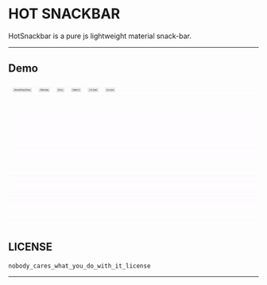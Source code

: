 HOT SNACKBAR
=====================


HotSnackbar is a pure js lightweight material snack-bar.

----------
Demo
-------------
![hotsnackbar gif demo](demo.gif)


LICENSE
-------

    nobody_cares_what_you_do_with_it_license

---------

